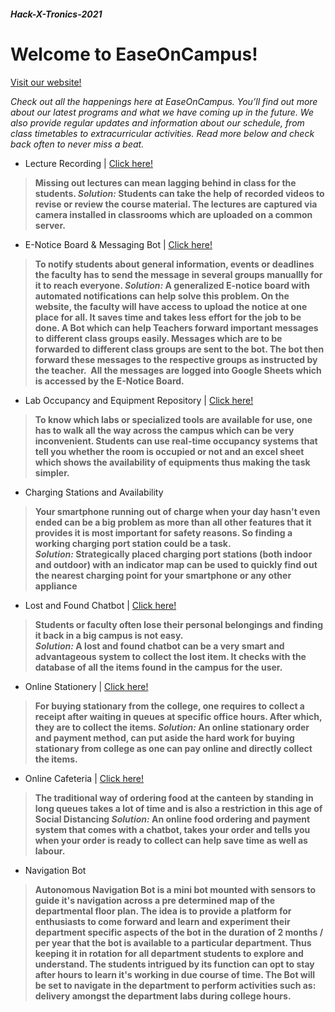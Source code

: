 ##### Hack-X-Tronics-2021

# Welcome to EaseOnCampus!
[Visit our website!](https://mplathaneha.wixsite.com/website-2)


*Check out all the happenings here at EaseOnCampus. You’ll find out more about our latest programs and what we have coming up in the future. We also provide regular updates and information about our schedule, from class timetables to extracurricular activities. Read more below and check back often to never miss a beat.*

- Lecture Recording | [Click here!](https://mplathaneha.wixsite.com/website-2/online-courses)
> **Missing out lectures can mean lagging behind in class for the students.
*Solution:* Students can take the help of recorded videos to revise or review the course material. The lectures are captured via camera installed in classrooms which are uploaded on a common server.**

- E-Notice Board & Messaging Bot | [Click here!](https://mplathaneha.wixsite.com/website-2/e-notice-board)
> **To notify students about general information, events or deadlines the faculty has to send the message in several groups manuallly for it to reach everyone.
*Solution:* A generalized E-notice board with automated notifications can help solve this problem. On the website, the faculty will have access to upload the notice at one place for all. It saves time and takes less effort for the job to be done.
A Bot which can help Teachers forward important messages to different class groups easily. Messages which are to be forwarded to different class groups are sent to the bot. The bot then forward these messages to the respective groups as instructed by the teacher.  All the messages are logged into Google Sheets which is accessed by the E-Notice Board.**

- Lab Occupancy and Equipment Repository | [Click here!](https://mplathaneha.wixsite.com/website-2/lab-occupancy-inventory)
> **To know which labs or specialized tools are available for use, one has to walk all the way across the campus which can be very inconvenient.
Students can use real-time occupancy systems that tell you whether the room is occupied or not and an excel sheet which shows the availability of equipments thus making the task simpler.**

- Charging Stations and Availability
> **Your smartphone running out of charge when your day hasn't even ended can be a big problem as more than all other features that it provides it is most important for safety reasons. So finding a working charging port station could be a task.</br>
> *Solution:* Strategically placed charging port stations (both indoor and outdoor) with an indicator map can be used to quickly find out the nearest charging point for your smartphone or any other appliance**

- Lost and Found Chatbot | [Click here!](https://mplathaneha.wixsite.com/website-2/lost-found-bot)
> **Students or faculty often lose their personal belongings and finding it back in a big campus is not easy.</br>
> *Solution:* A lost and found chatbot can be a very smart and advantageous system to collect the lost item. It checks with the database of all the items found in the campus for the user.**

- Online Stationery | [Click here!](https://mplathaneha.wixsite.com/website-2/shop)
> **For buying stationary from the college, one requires to collect a receipt after waiting in queues at specific office hours. After which, they are to collect the items.
*Solution:* An online stationary order and payment method, can put aside the hard work for buying stationary from college as one can pay online and directly collect the items.**

- Online Cafeteria | [Click here!](https://mplathaneha.wixsite.com/website-2/online-cafeteria)
> **The traditional way of ordering food at the canteen by standing in long queues takes a lot of time and is also a restriction in this age of Social Distancing
*Solution:* An online food ordering and payment system that comes with a chatbot, takes your order and tells you when your order is ready to collect can help save time as well as labour.**

- Navigation Bot
> **Autonomous Navigation Bot is a mini bot mounted with sensors to guide it's navigation across a pre determined map of the departmental floor plan.
The idea is to provide a platform for enthusiasts to come forward and learn and experiment their department specific aspects of the bot in the duration of 2 months / per year that the bot is available to a particular department. Thus keeping it in rotation for all department students to explore and understand. The students intrigued by its function can opt to stay after hours to learn it's working in due course of time.
The Bot will be set to navigate in the department to perform activities such as: delivery amongst the department labs during college hours.**

